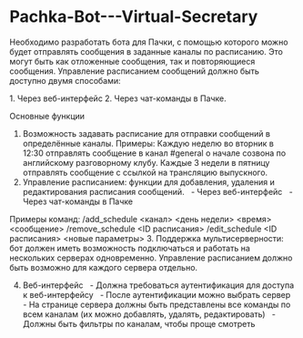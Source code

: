 # Pachka-Bot---Virtual-Secretary

Необходимо разработать бота для Пачки, с помощью которого можно будет отправлять сообщения в заданные каналы по расписанию. Это могут быть как отложенные сообщения, так и повторяющиеся сообщения. Управление расписанием сообщений должно быть доступно двумя способами:

1️. Через веб-интерфейс
2. Через чат-команды в Пачке.

Основные функции
1. Возможность задавать расписание для отправки сообщений в определённые каналы.
Примеры:
Каждую неделю во вторник в 12:30 отправлять сообщение в канал #general о начале созвона по английскому разговорному клубу.
Каждые 3 недели в пятницу отправлять сообщение с ссылкой на трансляцию выпускного.
2. Управление расписанием: функции для добавления, удаления и редактирования расписания сообщений.
  - Через веб-интерфейс
  - Через чат-команды в Пачке

Примеры команд:
/add_schedule <канал> <день недели> <время> <сообщение>
/remove_schedule <ID расписания>
/edit_schedule <ID расписания> <новые параметры>
3. Поддержка мультисерверности: бот должен иметь возможность подключаться и работать на нескольких серверах одновременно. Управление расписанием должно быть возможно для каждого сервера отдельно.

4. Веб-интерфейс
  - Должна требоваться аутентификация для доступа к веб-интерфейсу
  - После аутентификации можно выбрать сервер
  - На странице сервера должны быть представлены все команды по всем каналам (их можно добавлять, удалять, редактировать)
  - Должны быть фильтры по каналам, чтобы проще смотреть
